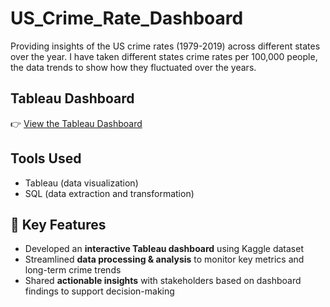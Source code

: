 # US_Crime_Rate_Dashboard
Providing insights of the US crime rates (1979-2019) across different states over the year. I have taken different states crime rates per 100,000 people, the data trends to show how they fluctuated over the years.

## Tableau Dashboard
👉 [View the Tableau Dashboard](https://public.tableau.com/your-dashboard-link)

## Tools Used
- Tableau (data visualization)
- SQL (data extraction and transformation)
  
## 🚀 Key Features
- Developed an **interactive Tableau dashboard** using Kaggle dataset  
- Streamlined **data processing & analysis** to monitor key metrics and long-term crime trends  
- Shared **actionable insights** with stakeholders based on dashboard findings to support decision-making  

